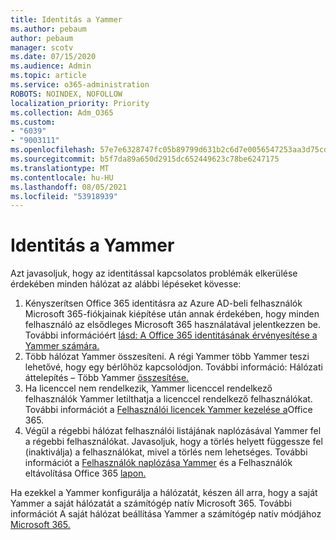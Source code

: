 ```yaml
---
title: Identitás a Yammer
ms.author: pebaum
author: pebaum
manager: scotv
ms.date: 07/15/2020
ms.audience: Admin
ms.topic: article
ms.service: o365-administration
ROBOTS: NOINDEX, NOFOLLOW
localization_priority: Priority
ms.collection: Adm_O365
ms.custom:
- "6039"
- "9003111"
ms.openlocfilehash: 57e7e6328747fc05b89799d631b2c6d7e0056547253aa3d75cdecb38cea3ad7e
ms.sourcegitcommit: b5f7da89a650d2915dc652449623c78be6247175
ms.translationtype: MT
ms.contentlocale: hu-HU
ms.lasthandoff: 08/05/2021
ms.locfileid: "53918939"
---
```

# <a name="about-identity-in-yammer"></a>Identitás a Yammer

Azt javasoljuk, hogy az identitással kapcsolatos problémák elkerülése érdekében minden hálózat az alábbi lépéseket kövesse:

1. Kényszerítsen Office 365 identitásra az Azure AD-beli felhasználók Microsoft 365-fiókjainak kiépítése után annak érdekében, hogy minden felhasználó az elsődleges Microsoft 365 használatával jelentkezzen be. További információért [lásd: A Office 365 identitásának érvényesítése a Yammer számára.](https://docs.microsoft.com/yammer/configure-your-yammer-network/enforce-office-365-identity)
2. Több hálózat Yammer összesíteni. A régi Yammer több Yammer teszi lehetővé, hogy egy bérlőhöz kapcsolódjon. További információ: Hálózati áttelepítés – Több Yammer [összesítése.](https://docs.microsoft.com/yammer/configure-your-yammer-network/consolidate-multiple-yammer-networks)
3. Ha licenccel nem rendelkezik, Yammer licenccel rendelkező felhasználók Yammer letilthatja a licenccel rendelkező felhasználókat. További információt a [Felhasználói licencek Yammer kezelése a](https://docs.microsoft.com/yammer/manage-yammer-users/manage-yammer-licenses-in-office-365)Office 365.
4. Végül a régebbi hálózat felhasználói listájának naplózásával Yammer fel a régebbi felhasználókat. Javasoljuk, hogy a törlés helyett függessze fel (inaktiválja) a felhasználókat, mivel a törlés nem lehetséges. További információt a [Felhasználók naplózása Yammer](https://docs.microsoft.com/yammer/manage-yammer-users/audit-users-connected-to-office-365) és a Felhasználók eltávolítása Office 365 [lapon.](https://docs.microsoft.com/yammer/manage-yammer-users/add-block-or-remove-users#remove-users)

Ha ezekkel a Yammer konfigurálja a hálózatát, készen áll arra, hogy a saját Yammer a saját hálózatát a számítógép natív Microsoft 365. További információt A saját hálózat beállítása Yammer a számítógép natív módjához [Microsoft 365.](https://docs.microsoft.com/yammer/configure-your-yammer-network/native-mode)